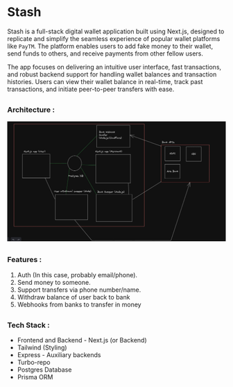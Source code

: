 # Stash

Stash is a full-stack digital wallet application built using Next.js, designed to replicate and simplify the seamless experience of popular wallet platforms like `PayTM`. The platform enables users to add fake money to their wallet, send funds to others, and receive payments from other fellow users.

The app focuses on delivering an intuitive user interface, fast transactions, and robust backend support for handling wallet balances and transaction histories. Users can view their wallet balance in real-time, track past transactions, and initiate peer-to-peer transfers with ease.

##

### Architecture :

<img src="./public/architecture.png" />

##

### Features :

1. Auth (In this case, probably email/phone).
2. Send money to someone.
3. Support transfers via phone number/name.
4. Withdraw balance of user back to bank
5. Webhooks from banks to transfer in money

##

### Tech Stack :

- Frontend and Backend - Next.js (or Backend)
- Tailwind (Styling)
- Express - Auxiliary backends
- Turbo-repo
- Postgres Database
- Prisma ORM
